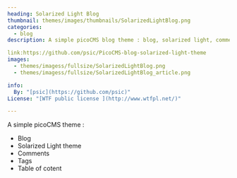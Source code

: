 ```yaml
---
heading: Solarized Light Blog
thumbnail: themes/images/thumbnails/SolarizedLightBlog.png
categories:
  - blog 
description: A simple picoCMS blog theme : blog, solarized light, comments, tags, table of content

link:https://github.com/psic/PicoCMS-blog-solarized-light-theme
images:
  - themes/imagess/fullsize/SolarizedLightBlog.png
  - themes/imagess/fullsize/SolarizedLightBlog_article.png

info:
  By: "[psic](https://github.com/psic)"
License: "[WTF public license ](http://www.wtfpl.net/)"

---
```


A simple picoCMS theme :
+ Blog
+ Solarized Light theme
+ Comments
+ Tags
+ Table of cotent


